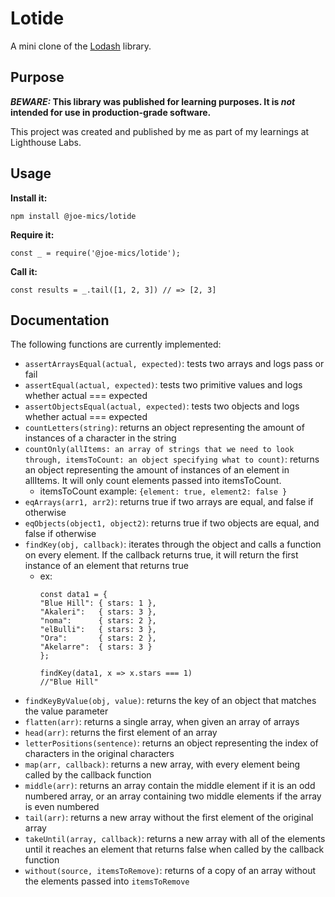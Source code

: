 # Lotide

A mini clone of the [Lodash](https://lodash.com) library.

## Purpose

**_BEWARE:_ This library was published for learning purposes. It is _not_ intended for use in production-grade software.**

This project was created and published by me as part of my learnings at Lighthouse Labs. 

## Usage

**Install it:**

`npm install @joe-mics/lotide`

**Require it:**

`const _ = require('@joe-mics/lotide');`

**Call it:**

`const results = _.tail([1, 2, 3]) // => [2, 3]`

## Documentation

The following functions are currently implemented:

* `assertArraysEqual(actual, expected)`: tests two arrays and logs pass or fail
* `assertEqual(actual, expected)`: tests two primitive values and logs whether actual === expected
* `assertObjectsEqual(actual, expected)`: tests two objects and logs whether actual === expected
* `countLetters(string)`: returns an object representing the amount of instances of a character in the string
* `countOnly(allItems: an array of strings that we need to look through, itemsToCount: an object specifying what to count)`: returns an object representing the amount of instances of an element in allItems. It will only count elements passed into itemsToCount. 
  * itemsToCount example: ```{element: true, element2: false }```
* `eqArrays(arr1, arr2)`: returns true if two arrays are equal, and false if otherwise
* `eqObjects(object1, object2)`: returns true if two objects are equal, and false if otherwise
* `findKey(obj, callback)`: iterates through the object and calls a function on every element. If the callback returns true, it will return the first instance of an element that returns true
  * ex:
    ```
    const data1 = {
    "Blue Hill": { stars: 1 },
    "Akaleri":   { stars: 3 },
    "noma":      { stars: 2 },
    "elBulli":   { stars: 3 },
    "Ora":       { stars: 2 },
    "Akelarre":  { stars: 3 }
    };

    findKey(data1, x => x.stars === 1) 
    //"Blue Hill"
    ```
* `findKeyByValue(obj, value)`: returns the key of an object that matches the value parameter
* `flatten(arr)`: returns a single array, when given an array of arrays
* `head(arr)`: returns the first element of an array
* `letterPositions(sentence)`: returns an object representing the index of characters in the original characters
* `map(arr, callback)`: returns a new array, with every element being called by the callback function
* `middle(arr)`: returns an array contain the middle element if it is an odd numbered array, or an array containing two middle elements if the array is even numbered
* `tail(arr)`: returns a new array without the first element of the original array
* `takeUntil(array, callback)`: returns a new array with all of the elements until it reaches an element that returns false when called by the callback function
* `without(source, itemsToRemove)`: returns of a copy of an array without the elements passed into ```itemsToRemove```